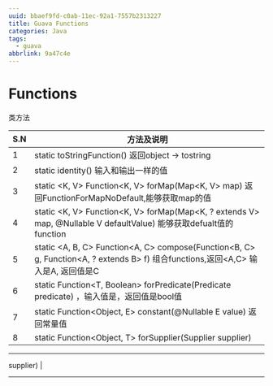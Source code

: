 ```yaml
---
uuid: bbaef9fd-c0ab-11ec-92a1-7557b2313227
title: Guava Functions
categories: Java
tags:
  - guava
abbrlink: 9a47c4e
---
```



# Functions

类方法

| S.N  | 方法及说明                                                   |
| ---- | ------------------------------------------------------------ |
| 1    | static toStringFunction() 返回object -> tostring             |
| 2    | static identity() 输入和输出一样的值                         |
| 3    | static <K, V> Function<K, V> forMap(Map<K, V> map) 返回FunctionForMapNoDefault,能够获取map的值 |
| 4    | static <K, V> Function<K, V> forMap(Map<K, ? extends V> map, @Nullable V defaultValue) 能够获取defualt值的function |
| 5    | static <A, B, C> Function<A, C> compose(Function<B, C> g, Function<A, ? extends B> f) 组合functions,返回<A,C> 输入是A, 返回值是C |
| 6    | static <T> Function<T, Boolean> forPredicate(Predicate<T> predicate) ，输入值是，返回值是bool值 |
| 7    | static <E> Function<Object, E> constant(@Nullable E value)  返回常量值 |
| 8    | static <T> Function<Object, T> forSupplier(Supplier<T> supplier) |

---
 supplier) |

---
